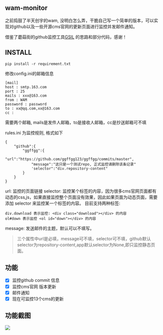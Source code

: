 ## wam-monitor
之前捣鼓了半天创宇的wam, 没明白怎么弄，干脆自己写一个简单的版本，可以实现对github以及一些开源cms官网的更新页面进行监控并发邮件通知。

借鉴了蘑菇街的github监控工具[GSIL](https://github.com/FeeiCN/GSIL)  的思路和部分代码，感谢！

## INSTALL

	pip install -r requirement.txt

修改config.ini的邮箱信息

```
[mail]
host : smtp.163.com
port : 25
mails : xxx@163.com
from : WAM
password : password
to : xx@qq.com,xx@163.com
cc : 
```

需要两个邮箱, mails是发件人邮箱，to是接收人邮箱，cc是抄送邮箱可不填

rules.ini 为监控规则, 格式如下
```
{
	"github":{
		"ggffgg":{
			"url":"https://github.com/ggffgg123/ggffgg/commits/master",
			"message":"这只是一个测试repo, 正式监控请删除该条记录"
			'selector":"div.repository-content"
		}
	}
}
```

url: 监控的页面链接
selector: 监控某个标签的内容，因为很多cms官网页面都有动态的css,js，如果直接监控整个页面没有效果，因此如果页面为动态页面，需要添加
selector 来监控某一个标签的内容。 目前支持两种标签:
```
div.download 表示监控: <div class="download"></div> 的内容
ol#down 表示监控 <ol id="down"></div> 的内容
```

message: 发送邮件的主题，默认可以不填写。

> 三个属性中url是必填，message可不填，selector可不填，github默认selector为repository-content,app默认selector为None,即只监控静态页面。 


## 功能
- [x] 监控github commit 信息
- [x] 监控cms官网 版本更新
- [x] 邮件通知
- [x] 现在可监控13个cms的更新

## 功能截图
![](1.jpg)